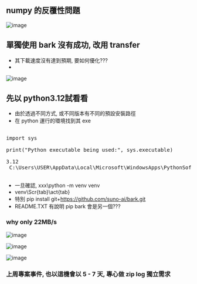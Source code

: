 ## numpy 的反覆性問題
![image](https://github.com/user-attachments/assets/c2d7016a-5c55-4009-bf1a-fd95ccb8db8a)


## 單獨使用 bark 沒有成功, 改用 transfer
- 其下載速度沒有達到預期, 要如何優化???
- 
![image](https://github.com/user-attachments/assets/f29b99d7-5e7e-42c9-8091-4265099802ce)



## 先以 python3.12試看看
- 由於透過不同方式, 或不同版本有不同的預設安裝路徑
- 在 python 運行的環境找到其 exe
<pre>

import sys

print("Python executable being used:", sys.executable)

3.12
 C:\Users\USER\AppData\Local\Microsoft\WindowsApps\PythonSoftwareFoundation.Python.3.12_qbz5n2kfra8p0\python.exe
 </pre>
- 一旦確認,   xxx\python -m venv venv
- venv\Scr{tab}\act{tab}
- 特別 pip install git+https://github.com/suno-ai/bark.git
- README.TXT 有說明 pip bark 會是另一個???

### why only 22MB/s

![image](https://github.com/user-attachments/assets/3535c12c-2d60-413a-8b39-8274c05511b2)

![image](https://github.com/user-attachments/assets/7cbb784f-210c-438a-8f4a-5c0b6ef636c6)


![image](https://github.com/user-attachments/assets/3df50899-8aff-40f6-9977-116f7e874d9a)
### 上周專案事件, 也以這機會以 5 - 7 天, 專心做 zip log 獨立需求 
